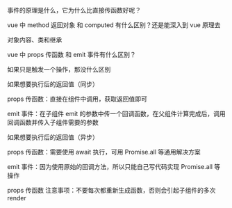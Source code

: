 

事件的原理是什么，它为什么比直接传函数好呢？



vue 中 method 返回对象 和 computed 有什么区别？还是能深入到 vue 原理去



对象内容、类和继承




vue 中 props 传函数 和 emit 事件有什么区别？

如果只是触发一个操作，那没什么区别

如果想要执行后的返回值（同步）

props 传函数：直接在组件中调用，获取返回值即可

emit 事件：在子组件 emit 的参数中传一个回调函数，在父组件计算完成后，调用回调函数并传入子组件需要的参数

如果想要执行后的返回值（异步）

props 传函数：需要使用 await 执行，可用 Promise.all 等通用解决方案

emit 事件：因为使用原始的回调方法，所以只能自己写代码实现 Promise.all 等操作



props 传函数 注意事项：不要每次都重新生成函数，否则会引起子组件的多次render

